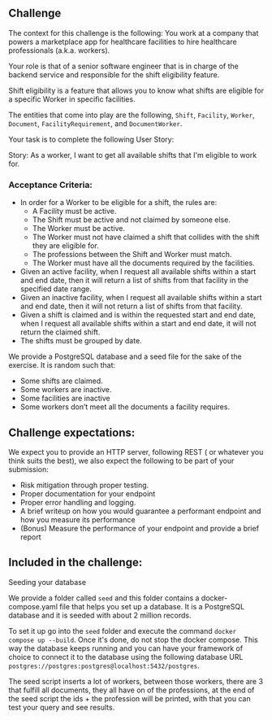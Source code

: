 ## Challenge 

The context for this challenge is the following: You work at a company that powers a marketplace app for healthcare facilities to hire healthcare professionals (a.k.a. workers).

Your role is that of a senior software engineer that is in charge of the backend service and responsible for the shift eligibility feature.
 
Shift eligibility is a feature that allows you to know what shifts are eligible for a specific Worker in specific facilities.

The entities that come into play are the following, `Shift`, `Facility`, `Worker`, `Document`, `FacilityRequirement`, and `DocumentWorker`.

Your task is to complete the following User Story:

Story: As a worker, I want to get all available shifts that I'm eligible to work for.  

### Acceptance Criteria:

 - In order for a Worker to be eligible for a shift, the rules are:
	 - A Facility must be active.
	 - The Shift must be active and not claimed by someone else.
	 - The Worker must be active.
	 - The Worker must not have claimed a shift that collides with the shift they are eligible for.
	 - The professions between the Shift and Worker must match.
	 - The Worker must have all the documents required by the facilities.
 - Given an active facility, when I request all available shifts within a start and end date, then it will return a list of shifts from that facility in the specified date range.
 - Given an inactive facility, when I request all available shifts within a start and end date, then it will not return a list of shifts from that facility.
 - Given a shift is claimed and is within the requested start and end date, when I request all available shifts within a start and end date, it will not return the claimed shift.
 - The shifts must be grouped by date.


We provide a PostgreSQL database and a seed file for the sake of the exercise. It is random such that:

 - Some shifts are claimed.
 - Some workers are inactive.
 - Some facilities are inactive
 - Some workers don’t meet all the documents a facility requires.


## Challenge expectations:

We expect you to provide an HTTP server, following REST ( or whatever you think suits the best), we also expect the following to be part of your submission:

 - Risk mitigation through proper testing.
 - Proper documentation for your endpoint
 - Proper error handling and logging.
 - A brief writeup on how you would guarantee a performant endpoint and how you measure its performance
 - (Bonus) Measure the performance of your endpoint and provide a brief report


## Included in the challenge:
  
Seeding your database

We provide a folder called `seed` and this folder contains a docker-compose.yaml file that helps you set up a database. It is a PostgreSQL database and it is seeded with about 2 million records. 

To set it up go into the `seed` folder and execute the command `docker compose up --build`. Once it's done, do not stop the docker compose.  This way the database keeps running and you can have your framework of choice to connect it to the database using the following database URL `postgres://postgres:postgres@localhost:5432/postgres`.

The seed script inserts a lot of workers, between those workers, there are 3 that fulfill all documents, they all have on of the professions, at the end of the seed script the ids + the profession will be printed, with that you can test your query and see results.

